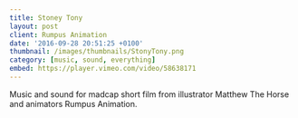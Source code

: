 ```yaml
---
title: Stoney Tony
layout: post
client: Rumpus Animation
date: '2016-09-28 20:51:25 +0100'
thumbnail: /images/thumbnails/StonyTony.png
category: [music, sound, everything]
embed: https://player.vimeo.com/video/58638171
---
```


Music and sound for madcap short film from illustrator Matthew The Horse and animators Rumpus Animation.
